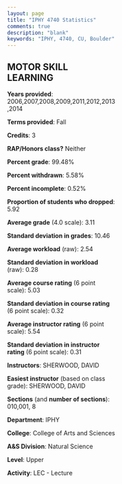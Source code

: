 ```yaml
---
layout: page
title: "IPHY 4740 Statistics"
comments: true
description: "blank"
keywords: "IPHY, 4740, CU, Boulder"
--- 
```

<head>
<script src="https://ajax.googleapis.com/ajax/libs/jquery/2.1.3/jquery.min.js"></script>
<script src="https://dl.dropboxusercontent.com/s/pc42nxpaw1ea4o9/highcharts.js?dl=0"></script>
<!-- <script src="../assets/js/highcharts.js"></script> -->
<style type="text/css">@font-face {
	font-family: "Bebas Neue";
	src: url(https://www.filehosting.org/file/details/544349/BebasNeue%20Regular.otf) format("opentype");
	}
	h1.Bebas { 
		font-family: "Bebas Neue", Verdana, Tahoma;
	}
</style>
</head>
<body>
	<div id="container" style="float: right; width: 45%; height: 88%; margin-left: 2.5%; margin-right: 2.5%;"></div>
	<script language="JavaScript">
		$(document).ready(function() {
		var chart = {type: 'column'};
		var title = {text: 'Grade Distribution'};
		var xAxis = {categories: ['A','B','C','D','F'],crosshair: true};
		var yAxis = {min: 0,title: {text: 'Percentage'}};
		var tooltip = {headerFormat: '<center><b><span style="font-size:20px">{point.key}</span></b></center>',
		               pointFormat: '<td style="padding:0"><b>{point.y:.1f}%</b></td>',
		               footerFormat: '</table>',shared: true,useHTML: true};
		var plotOptions = {column: {pointPadding: 0.0,borderWidth: 0}};  
		var credits = {enabled: false};var series= [{name: 'Percent',data: [36.62,40.85,20.42,2.11,0.0,]}];
		var json = {};
		json.chart = chart;
		json.title = title;
		json.tooltip = tooltip;
		json.xAxis = xAxis;
		json.yAxis = yAxis;  
		json.series = series;
		json.plotOptions = plotOptions;  
		json.credits = credits;
		$('#container').highcharts(json);
	});
	</script>
</body>
			   
## MOTOR SKILL LEARNING

**Years provided**: 2006,2007,2008,2009,2011,2012,2013,2014

**Terms provided**: Fall

**Credits**: 3

**RAP/Honors class?** Neither

**Percent grade**: 99.48%

**Percent withdrawn**: 5.58%

**Percent incomplete**: 0.52%

**Proportion of students who dropped**: 5.92

**Average grade** (4.0 scale): 3.11

**Standard deviation in grades**: 10.46

**Average workload** (raw): 2.54

**Standard deviation in workload** (raw): 0.28

**Average course rating** (6 point scale): 5.03

**Standard deviation in course rating** (6 point scale): 0.32

**Average instructor rating** (6 point scale): 5.54

**Standard deviation in instructor rating** (6 point scale): 0.31

**Instructors**: SHERWOOD, DAVID

**Easiest instructor** (based on class grade): SHERWOOD, DAVID

**Sections** (and **number of sections**): 010,001, 8

**Department**: IPHY

**College**: College of Arts and Sciences

**A&S Division**: Natural Science

**Level**: Upper

**Activity**: LEC - Lecture